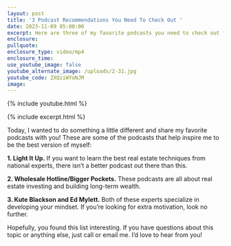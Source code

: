 ```yaml
---
layout: post
title: '3 Podcast Recommendations You Need To Check Out '
date: 2023-11-09 05:00:00
excerpt: Here are three of my favorite podcasts you need to check out for yourself.
enclosure:
pullquote:
enclosure_type: video/mp4
enclosure_time:
use_youtube_image: false
youtube_alternate_image: /uploads/2-31.jpg
youtube_code: ZXQziWYoNJM
image:
---
```

{% include youtube.html %}

{% include excerpt.html %}

Today, I wanted to do something a little different and share my favorite podcasts with you! These are some of the podcasts that help inspire me to be the best version of myself:&nbsp;

**1\. Light It Up.** If you want to learn the best real estate techniques from national experts, there isn’t a better podcast out there than this.&nbsp;

**2\. Wholesale Hotline/Bigger Pockets.** These podcasts are all about real estate investing and building long-term wealth.&nbsp;

**3\. Kute Blackson and Ed Mylett.** Both of these experts specialize in developing your mindset. If you’re looking for extra motivation, look no further.

Hopefully, you found this list interesting. If you have questions about this topic or anything else, just call or email me. I’d love to hear from you!